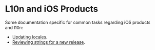 # L10n and iOS Products

Some documentation specific for common tasks regarding iOS products and l10n:
* [Updating locales](updating_locales.md).
* [Reviewing strings for a new release](review_iOSstrings.md).
